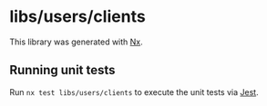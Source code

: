 # libs/users/clients

This library was generated with [Nx](https://nx.dev).

## Running unit tests

Run `nx test libs/users/clients` to execute the unit tests via [Jest](https://jestjs.io).
